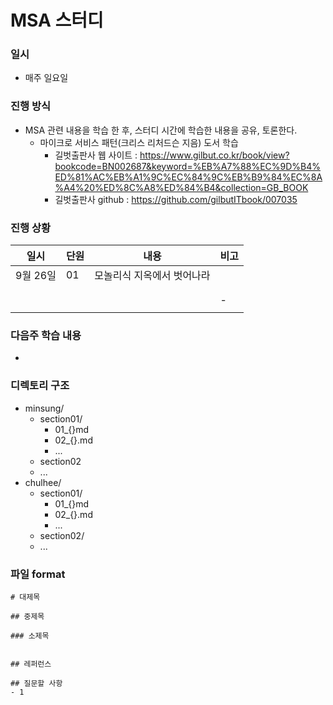 # MSA 스터디

### 일시

* 매주 일요일



### 진행 방식

* MSA 관련 내용을 학습 한 후, 스터디 시간에 학습한 내용을 공유, 토론한다.
  * 마이크로 서비스 패턴(크리스 리처드슨 지음) 도서 학습
    * 길벗출판사 웹 사이트 : https://www.gilbut.co.kr/book/view?bookcode=BN002687&keyword=%EB%A7%88%EC%9D%B4%ED%81%AC%EB%A1%9C%EC%84%9C%EB%B9%84%EC%8A%A4%20%ED%8C%A8%ED%84%B4&collection=GB_BOOK
    * 길벗출판사 github : https://github.com/gilbutITbook/007035



### 진행 상황

| 일시     | 단원 | 내용                       | 비고 |
| -------- | ---- | -------------------------- | ---- |
| 9월 26일 | 01   | 모놀리식 지옥에서 벗어나라 |      |
|          |      |                            |      |
|          |      |                            |      |
|          |      |                            | -    |
|          |      |                            |      |



### 다음주 학습 내용

* 



### 디렉토리 구조

* minsung/
  * section01/
    * 01\_{}md
    * 02\_{}.md
    * \...
  * section02
  * \...
* chulhee/
  * section01/
    * 01\_{}md
    * 02\_{}.md
    * \...
  * section02/
  * ...



### 파일 format

```
# 대제목

## 중제목 

### 소제목 


## 레퍼런스

## 질문할 사항
- 1

```



